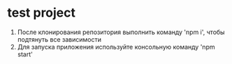 # test project

1. После клонирования репозитория выполнить команду 'npm i', чтобы подтянуть все зависимости
2. Для запуска приложения используйте консольную команду 'npm start'